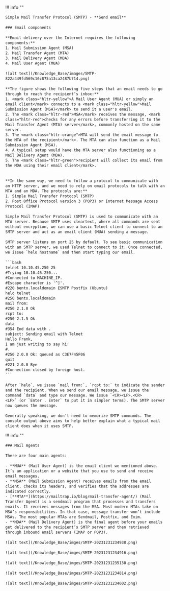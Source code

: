 !!! info ""

    Simple Mail Transfer Protocol (SMTP) - **Send email**

    ### Email components

    **Email delivery over the Internet requires the following components:**
    1. Mail Submission Agent (MSA)
    2. Mail Transfer Agent (MTA)
    3. Mail Delivery Agent (MDA)
    4. Mail User Agent (MUA)

    ![alt text](/Knowledge_Base/images/SMTP-822a449fd569c16c875a13ca2487b714.png)

    **The figure shows the following five steps that an email needs to go through to reach the recipient’s inbox:**
    1. <mark class="hltr-yellow">A Mail User Agent (MUA) or simply an email client</mark> connects to a <mark class="hltr-yellow">Mail Submission Agent (MSA)</mark> to send it a user's email.
    2. The <mark class="hltr-red">MSA</mark> receives the message, <mark class="hltr-red">checks for any errors before transferring it to the Mail Transfer Agent (MTA) server</mark>, commonly hosted on the same server.
    3. The <mark class="hltr-orange">MTA will send the email message to the MTA of the recipient</mark>. The MTA can also function as a Mail Submission Agent (MSA).
    4. A typical setup would have the MTA server also functioning as a Mail Delivery Agent (MDA).
    5. The <mark class="hltr-green">recipient will collect its email from the MDA using their email client</mark>.


    **In the same way, we need to follow a protocol to communicate with an HTTP server, and we need to rely on email protocols to talk with an MTA and an MDA. The protocols are:**
    1. Simple Mail Transfer Protocol (SMTP)
    2. Post Office Protocol version 3 (POP3) or Internet Message Access Protocol (IMAP)

    Simple Mail Transfer Protocol (SMTP) is used to communicate with an MTA server. Because SMTP uses cleartext, where all commands are sent without encryption, we can use a basic Telnet client to connect to an SMTP server and act as an email client (MUA) sending a message.

    SMTP server listens on port 25 by default. To see basic communication with an SMTP server, we used Telnet to connect to it. Once connected, we issue `helo hostname` and then start typing our email.

    ```bash
    telnet 10.10.45.250 25
    #Trying 10.10.45.250...
    #Connected to MACHINE_IP.
    #Escape character is '^]'.
    #220 bento.localdomain ESMTP Postfix (Ubuntu)
    helo telnet
    #250 bento.localdomain
    mail from: 
    #250 2.1.0 Ok
    rcpt to: 
    #250 2.1.5 Ok
    data
    #354 End data with .
    subject: Sending email with Telnet
    Hello Frank,
    I am just writing to say hi!             
    #.
    #250 2.0.0 Ok: queued as C3E7F45F06
    quit
    #221 2.0.0 Bye
    #Connection closed by foreign host.
    ```

    After `helo`, we issue `mail from:`, `rcpt to:` to indicate the sender and the recipient. When we send our email message, we issue the command `data` and type our message. We issue `<CR><LF>.<CR><LF>` (or `Enter . Enter` to put it in simpler terms). The SMTP server now queues the message.

    Generally speaking, we don’t need to memorize SMTP commands. The console output above aims to help better explain what a typical mail client does when it uses SMTP.


!!! info ""

    ### Mail Agents 

    There are four main agents: 

    - **MUA** (Mail User Agent) is the email client we mentioned above. It’s an application or a website that you use to send and receive email messages.
    - **MSA** (Mail Submission Agent) receives emails from the email client, checks its headers, and verifies that the addresses are indicated correctly. 
    - [**MTA**](https://mailtrap.io/blog/mail-transfer-agent/) (Mail Transfer Agent) is a sendmail program that processes and transfers emails. It receives messages from the MSA. Most modern MTAs take on MSA’s responsibilities. In that case, message transfer won’t include MSAs. The most popular MTAs are Sendmail, Postfix, and Exim.
    - **MDA** (Mail Delivery Agent) is the final agent before your emails get delivered to the recipient’s SMTP server and then retrieved through inbound email servers (IMAP or POP3).

    ![alt text](/Knowledge_Base/imges/SMTP-20231231234938.png)

    ![alt text](/Knowledge_Base/imges/SMTP-20231231234916.png)

    ![alt text](/Knowledge_Base/imges/SMTP-20231231235130.png)

    ![alt text](/Knowledge_Base/imges/SMTP-20231231234814.png)

    ![alt text](/Knowledge_Base/imges/SMTP-20231231234602.png)

